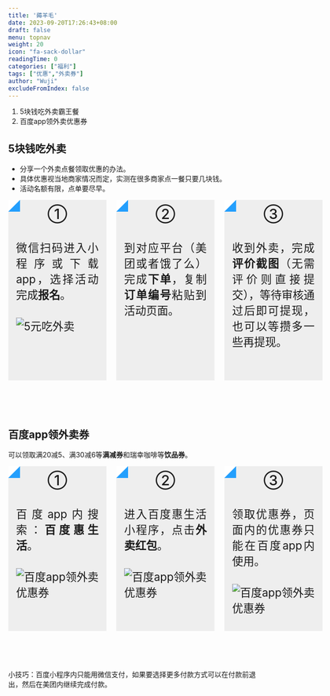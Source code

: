 ```yaml
---
title: '薅羊毛'
date: 2023-09-20T17:26:43+08:00
draft: false
menu: topnav
weight: 20
icon: "fa-sack-dollar"
readingTime: 0
categories: ["福利"]
tags: ["优惠","外卖券"]
author: "Wuji"
excludeFromIndex: false
---
```


1. 5块钱吃外卖霸王餐
2. 百度app领外卖优惠券

<!--more-->

## 5块钱吃外卖

+ 分享一个外卖点餐领取优惠的办法。
+ 具体优惠视当地商家情况而定，实测在很多商家点一餐只要几块钱。
+ 活动名额有限，点单要尽早。

<div class="step-card-box">
	<div class="step-card">
		<div class="step-title">①</div>
		<div class="step-content">
			<p>微信扫码进入小程序或下载app，选择活动完成<strong>报名</strong>。</p>
			<img alt="5元吃外卖" src="https://z1.ax1x.com/2023/11/02/piKoyX4.jpg" style="margin:0;">  
		</div>
	</div>
	<div class="step-card">
		<div class="step-title">②</div>
		<div class="step-content">
			<p>到对应平台（美团或者饿了么）完成<strong>下单</strong>，复制<strong>订单编号</strong>粘贴到活动页面。</p>
		</div>
	</div>
	<div class="step-card">
		<div class="step-title">③</div>
		<div class="step-content">
			<p>收到外卖，完成<strong>评价截图</strong>（无需评价则直接提交），等待审核通过后即可提现，也可以等攒多一些再提现。</p>
		</div>
	</div>
</div>

## 百度app领外卖券

可以领取满20减5、满30减6等**满减券**和瑞幸咖啡等**饮品券**。

<div class="step-card-box">
	<div class="step-card">
		<div class="step-title">①</div>
		<div class="step-content">
			<p>百度app内搜索：<strong>百度惠生活</strong>。</p>
			<img src="https://z1.ax1x.com/2023/11/02/piKocnJ.jpg" alt="百度app领外卖优惠券" style="margin:0;">
		</div>
	</div>
	<div class="step-card">
		<div class="step-title">②</div>
		<div class="step-content">
			<p>进入百度惠生活小程序，点击<strong>外卖红包</strong>。</p>
			<img src="https://z1.ax1x.com/2023/11/02/piKo27R.jpg" alt="百度app领外卖优惠券" style="margin:0;">
		</div>
	</div>
	<div class="step-card">
		<div class="step-title">③</div>
		<div class="step-content">
			<p>领取优惠券，页面内的优惠券只能在百度app内使用。</p>
			<img src="https://z1.ax1x.com/2023/11/02/piKogB9.jpg" alt="百度app领外卖优惠券" style="margin:0;">
		</div>
	</div>
</div>

小技巧：百度小程序内只能用微信支付，如果要选择更多付款方式可以在付款前退出，然后在美团内继续完成付款。

<style>
	.step-card-box {
		display: grid;
	    grid-template-columns: repeat(3,200px);
	    grid-gap: 20px;
	}

	.step-card {
		padding-bottom: 2rem;
	    margin-bottom: 4rem;
	    background-color: rgba(228, 228, 228, 0.6);
	}

	.step-card .step-title {
		display: flex;
	    flex-wrap: wrap;
	    justify-content: space-between;
	    font-size: 1.8rem;
	    line-height: 2;
	    font-weight: 500;
	    margin-bottom: .5rem;
	}

	.step-card .step-title::before {
		content: '';
	    display: flex;
	    width: 0;
	    height: 0;
	    border: .8rem solid;
	    border-color: white transparent transparent white;
	    background: #249ffd;
	    position: relative;
	    margin-right: 2rem;
	}

	.step-card .step-title::after {
	    content: '';
	    display: flex;
	    width: 0;
	    height: 0;
	    border: .8rem solid;
	    border-color: transparent;
	    position: relative;
	    margin-right: 2rem;
	}

	.step-card .step-content {
	    font-size: 1.4rem;
	    text-align: justify;
	    padding: 0 1rem;
	}

	.step-card p {
		margin-bottom: 2rem;
	}

	@media (max-width: 750px) {
		.step-card-box {
			display: grid;
		    grid-template-columns: repeat(2,200px);
		    grid-gap: 20px;
		}

		.step-card {
			margin-bottom: 2rem;
		}
	}
	
</style>